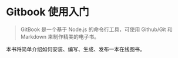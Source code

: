 # Gitbook 使用入门


> GitBook 是一个基于 Node.js 的命令行工具，可使用 Github/Git 和 Markdown 来制作精美的电子书。

本书将简单介绍如何安装、编写、生成、发布一本在线图书。
